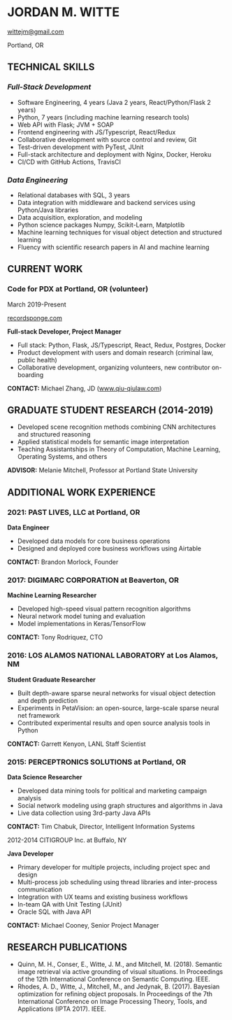 # JORDAN M. WITTE
wittejm@gmail.com

Portland, OR

## TECHNICAL SKILLS
### *Full-Stack Development*
 * Software Engineering, 4 years (Java 2 years, React/Python/Flask 2 years)
 * Python, 7 years (including machine learning research tools)
 * Web API with Flask; JVM + SOAP
 * Frontend engineering with JS/Typescript, React/Redux
 * Collaborative development with source control and review, Git
 * Test-driven development with PyTest, JUnit
 * Full-stack architecture and deployment with Nginx, Docker, Heroku
 * CI/CD with GitHub Actions, TravisCI

### *Data Engineering*
 * Relational databases with SQL, 3 years
 * Data integration with middleware and backend services using Python/Java libraries
 * Data acquisition, exploration, and modeling
 * Python science packages Numpy, Scikit-Learn, Matplotlib
 * Machine learning techniques for visual object detection and structured learning
 * Fluency with scientific research papers in AI and machine learning

## CURRENT WORK
### Code for PDX at Portland, OR (volunteer)
March 2019-Present

[recordsponge.com](recordsponge.com)

**Full-stack Developer, Project Manager**
 * Full stack: Python, Flask, JS/Typescript, React, Redux, Postgres, Docker
 * Product development with users and domain research (criminal law, public health)
 * Collaborative development, organizing volunteers, new contributor on-boarding

**CONTACT:** Michael Zhang, JD (www.qiu-qiulaw.com)

## GRADUATE STUDENT RESEARCH (2014-2019)
 * Developed scene recognition methods combining CNN architectures and structured reasoning
 * Applied statistical models for semantic image interpretation
 * Teaching Assistantships in Theory of Computation, Machine Learning, Operating Systems, and others

**ADVISOR:** Melanie Mitchell, Professor at Portland State University

## ADDITIONAL WORK EXPERIENCE

### 2021:	PAST LIVES, LLC at Portland, OR
**Data Engineer**

 * Developed data models for core business operations
 * Designed and deployed core business workflows using Airtable
    
**CONTACT:** Brandon Morlock, Founder

### 2017:	DIGIMARC CORPORATION at Beaverton, OR

**Machine Learning Researcher**

 * Developed high-speed visual pattern recognition algorithms  
 * Neural network model tuning and evaluation
 * Model implementations in Keras/TensorFlow
    
**CONTACT:** Tony Rodriquez, CTO

### 2016:	LOS ALAMOS NATIONAL LABORATORY at Los Alamos, NM

**Student Graduate Researcher**

 * Built depth-aware sparse neural networks for visual object detection and depth prediction
 * Experiments in PetaVision: an open-source, large-scale sparse neural net framework
 * Contributed experimental results and open source analysis tools in Python 
    
**CONTACT:** Garrett Kenyon, LANL Staff Scientist

### 2015:	PERCEPTRONICS SOLUTIONS at Portland, OR

**Data Science Researcher**
 * Developed data mining tools for political and marketing campaign analysis
 * Social network modeling using graph structures and algorithms in Java
 * Live data collection using 3rd-party Java APIs
    
**CONTACT:** Tim Chabuk, Director, Intelligent Information Systems

2012-2014	CITIGROUP Inc. at Buffalo, NY

**Java Developer** 

 * Primary developer for multiple projects, including project spec and design
 * Multi-process job scheduling using thread libraries and inter-process communication
 * Integration with UX teams and existing business workflows
 * In-team QA with Unit Testing (JUnit) 
 * Oracle SQL with Java API

**CONTACT:** Michael Cooney, Senior Project Manager

## RESEARCH PUBLICATIONS
 * Quinn, M. H., Conser, E., Witte, J. M., and Mitchell, M. (2018). Semantic image retrieval via active grounding of visual situations. In Proceedings of the 12th International Conference on Semantic Computing. IEEE.
 * Rhodes, A. D., Witte, J., Mitchell, M., and Jedynak, B. (2017). Bayesian optimization for refining object proposals. In Proceedings of the 7th International Conference on Image Processing Theory, Tools, and Applications (IPTA 2017). IEEE. 
